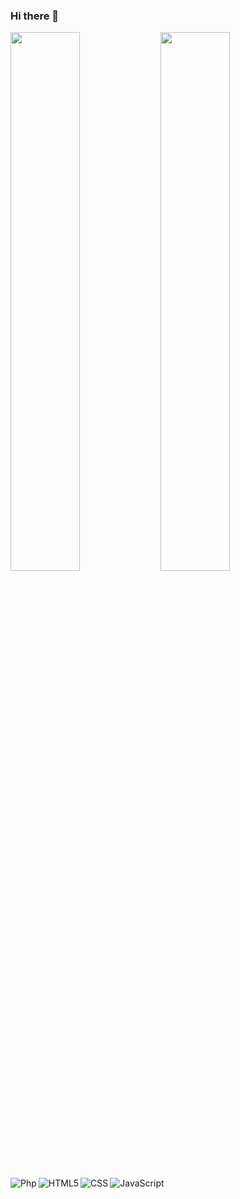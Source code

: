 ### Hi there 👋
<img align="left" width="47%" src="https://github-readme-stats.vercel.app/api?username=vishu2820&show_icons=true&theme=github-dark"/>
<img align="left" width="47%" src="https://github-readme-stats.vercel.app/api/top-langs/?username=vishu2820&layout=compact"/>

<img align="left" alt="Php" src="https://img.shields.io/badge/php-%23777BB4.svg?style=for-the-badge&logo=php&logoColor=white"/>
<img align="left" alt="HTML5" src="https://img.shields.io/badge/html5-%23E34F26.svg?style=for-the-badge&logo=html5&logoColor=white"/>
<img align="left" alt="CSS" src="https://img.shields.io/badge/css3-%231572B6.svg?style=for-the-badge&logo=css3&logoColor=white"/>
<img alt="JavaScript" src="https://img.shields.io/badge/javascript-%23323330.svg?style=for-the-badge&logo=javascript&logoColor=%23F7DF1E"/>

